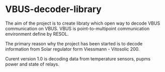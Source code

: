 # VBUS-decoder-library

The aim of the project is to create libraty which open way to decode VBUS communication on VBUS. VBUS is point-to-multipoint communication environment define by RESOL.

The primary reason why the project has been started is to decode information from Solar regulator form Viessmann - Vitosolic 200.

Curent version 1.0 is decoding data from temperature sensors, pupms power and state of relays.

